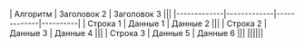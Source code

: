 | Алгоритм | Заголовок 2 | Заголовок 3 |||
|-------------|-------------|-------------|----------|
| Строка 1    | Данные 1    | Данные 2    |||
| Строка 2    | Данные 3    | Данные 4    |||
| Строка 3    | Данные 5    | Данные 6    |||
||||||
